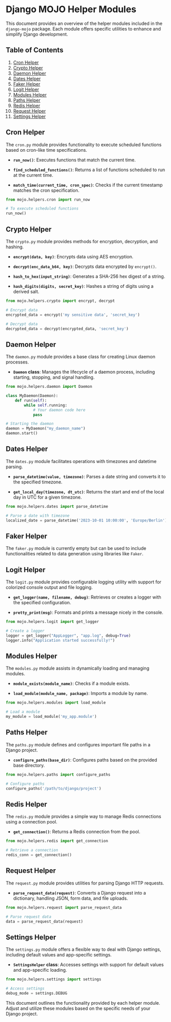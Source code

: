 # Django MOJO Helper Modules

This document provides an overview of the helper modules included in the `django-mojo` package. Each module offers specific utilities to enhance and simplify Django development.

## Table of Contents

1. [Cron Helper](#cron-helper)
2. [Crypto Helper](#crypto-helper)
3. [Daemon Helper](#daemon-helper)
4. [Dates Helper](#dates-helper)
5. [Faker Helper](#faker-helper)
6. [Logit Helper](#logit-helper)
7. [Modules Helper](#modules-helper)
8. [Paths Helper](#paths-helper)
9. [Redis Helper](#redis-helper)
10. [Request Helper](#request-helper)
11. [Settings Helper](#settings-helper)

## Cron Helper

The `cron.py` module provides functionality to execute scheduled functions based on cron-like time specifications.

- **`run_now()`**: Executes functions that match the current time.

- **`find_scheduled_functions()`**: Returns a list of functions scheduled to run at the current time.

- **`match_time(current_time, cron_spec)`**: Checks if the current timestamp matches the cron specification.

```python
from mojo.helpers.cron import run_now

# To execute scheduled functions
run_now()
```

## Crypto Helper

The `crypto.py` module provides methods for encryption, decryption, and hashing.

- **`encrypt(data, key)`**: Encrypts data using AES encryption.

- **`decrypt(enc_data_b64, key)`**: Decrypts data encrypted by `encrypt()`.

- **`hash_to_hex(input_string)`**: Generates a SHA-256 hex digest of a string.

- **`hash_digits(digits, secret_key)`**: Hashes a string of digits using a derived salt.

```python
from mojo.helpers.crypto import encrypt, decrypt

# Encrypt data
encrypted_data = encrypt('my sensitive data', 'secret_key')

# Decrypt data
decrypted_data = decrypt(encrypted_data, 'secret_key')
```

## Daemon Helper

The `daemon.py` module provides a base class for creating Linux daemon processes.

- **`Daemon` class**: Manages the lifecycle of a daemon process, including starting, stopping, and signal handling.

```python
from mojo.helpers.daemon import Daemon

class MyDaemon(Daemon):
    def run(self):
        while self.running:
            # Your daemon code here
            pass

# Starting the daemon
daemon = MyDaemon("my_daemon_name")
daemon.start()
```

## Dates Helper

The `dates.py` module facilitates operations with timezones and datetime parsing.

- **`parse_datetime(value, timezone)`**: Parses a date string and converts it to the specified timezone.

- **`get_local_day(timezone, dt_utc)`**: Returns the start and end of the local day in UTC for a given timezone.

```python
from mojo.helpers.dates import parse_datetime

# Parse a date with timezone
localized_date = parse_datetime('2023-10-01 10:00:00', 'Europe/Berlin')
```

## Faker Helper

The `faker.py` module is currently empty but can be used to include functionalities related to data generation using libraries like `Faker`.

## Logit Helper

The `logit.py` module provides configurable logging utility with support for colorized console output and file logging.

- **`get_logger(name, filename, debug)`**: Retrieves or creates a logger with the specified configuration.

- **`pretty_print(msg)`**: Formats and prints a message nicely in the console.

```python
from mojo.helpers.logit import get_logger

# Create a logger
logger = get_logger("AppLogger", "app.log", debug=True)
logger.info("Application started successfully!")
```

## Modules Helper

The `modules.py` module assists in dynamically loading and managing modules.

- **`module_exists(module_name)`**: Checks if a module exists.

- **`load_module(module_name, package)`**: Imports a module by name.

```python
from mojo.helpers.modules import load_module

# Load a module
my_module = load_module('my_app.module')
```

## Paths Helper

The `paths.py` module defines and configures important file paths in a Django project.

- **`configure_paths(base_dir)`**: Configures paths based on the provided base directory.

```python
from mojo.helpers.paths import configure_paths

# Configure paths
configure_paths('/path/to/django/project')
```

## Redis Helper

The `redis.py` module provides a simple way to manage Redis connections using a connection pool.

- **`get_connection()`**: Returns a Redis connection from the pool.

```python
from mojo.helpers.redis import get_connection

# Retrieve a connection
redis_conn = get_connection()
```

## Request Helper

The `request.py` module provides utilities for parsing Django HTTP requests.

- **`parse_request_data(request)`**: Converts a Django request into a dictionary, handling JSON, form data, and file uploads.

```python
from mojo.helpers.request import parse_request_data

# Parse request data
data = parse_request_data(request)
```

## Settings Helper

The `settings.py` module offers a flexible way to deal with Django settings, including default values and app-specific settings.

- **`SettingsHelper` class**: Accesses settings with support for default values and app-specific loading.

```python
from mojo.helpers.settings import settings

# Access settings
debug_mode = settings.DEBUG
```

This document outlines the functionality provided by each helper module. Adjust and utilize these modules based on the specific needs of your Django project.
